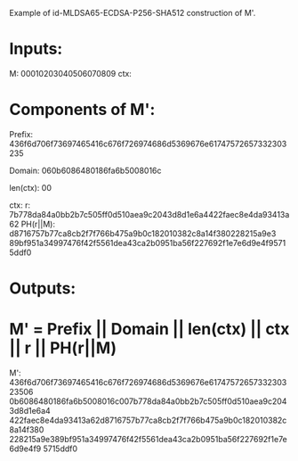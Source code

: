 Example of id-MLDSA65-ECDSA-P256-SHA512 construction of M'.

# Inputs:

M: 00010203040506070809
ctx: <empty>

# Components of M':

Prefix:
436f6d706f73697465416c676f726974686d5369676e61747572657332303235

Domain: 060b6086480186fa6b5008016c

len(ctx): 00

ctx: <empty>
r: 7b778da84a0bb2b7c505ff0d510aea9c2043d8d1e6a4422faec8e4da93413a62
PH(r||M): d8716757b77ca8cb2f7f766b475a9b0c182010382c8a14f380228215a9e3
89bf951a34997476f42f5561dea43ca2b0951ba56f227692f1e7e6d9e4f95715ddf0


# Outputs:
# M' = Prefix || Domain || len(ctx) || ctx || r || PH(r||M)

M': 436f6d706f73697465416c676f726974686d5369676e6174757265733230323506
0b6086480186fa6b5008016c007b778da84a0bb2b7c505ff0d510aea9c2043d8d1e6a4
422faec8e4da93413a62d8716757b77ca8cb2f7f766b475a9b0c182010382c8a14f380
228215a9e389bf951a34997476f42f5561dea43ca2b0951ba56f227692f1e7e6d9e4f9
5715ddf0

